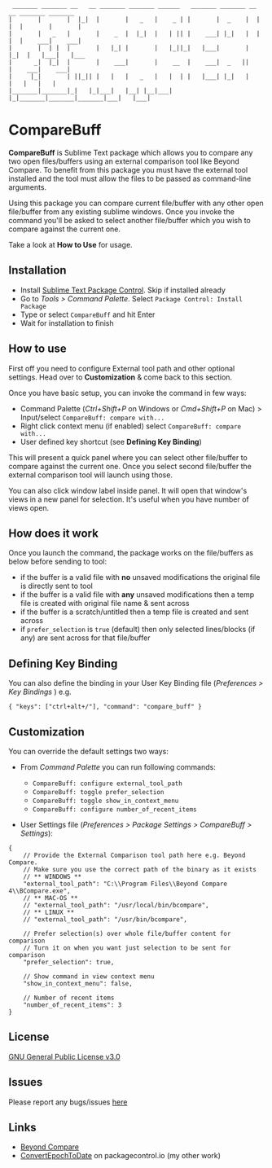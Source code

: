 ```
 _______ _______ __   __ _______ _______ ______   _______ _______ __   __ _______ _______ 
|       |       |  |_|  |       |   _   |    _ | |       |  _    |  | |  |       |       |
|       |   _   |       |    _  |  |_|  |   | || |    ___| |_|   |  | |  |    ___|    ___|
|       |  | |  |       |   |_| |       |   |_||_|   |___|       |  |_|  |   |___|   |___ 
|      _|  |_|  |       |    ___|       |    __  |    ___|  _   ||       |    ___|    ___|
|     |_|       | ||_|| |   |   |   _   |   |  | |   |___| |_|   |       |   |   |   |    
|_______|_______|_|   |_|___|   |__| |__|___|  |_|_______|_______|_______|___|   |___|    

```
# CompareBuff

**CompareBuff** is Sublime Text package which allows you to compare any two open files/buffers
using an external comparison tool like Beyond Compare. To benefit from this package you must
have the external tool installed and the tool must allow the files to be passed as command-line
arguments.

Using this package you can compare current file/buffer with any other open file/buffer from
any existing sublime windows. Once you invoke the command you'll be asked to select another
file/buffer which you wish to compare against the current one.

Take a look at **How to Use** for usage.

## Installation

* Install [Sublime Text Package Control](https://packagecontrol.io). Skip if installed already
* Go to _Tools > Command Palette_. Select `Package Control: Install Package`
* Type or select `CompareBuff` and hit Enter
* Wait for installation to finish

## How to use

First off you need to configure External tool path and other optional settings. Head over to **Customization** & come back to this section.

Once you have basic setup, you can invoke the command in few ways:

* Command Palette (_Ctrl+Shift+P_ on Windows or _Cmd+Shift+P_ on Mac) > Input/select `CompareBuff: compare with...`
* Right click context menu (if enabled) select `CompareBuff: compare with...`
* User defined key shortcut (see **Defining Key Binding**)

This will present a quick panel where you can select other file/buffer to compare against the
current one. Once you select second file/buffer the external comparison tool will launch using those.

You can also click window label inside panel. It will open that window's views in a new panel for selection. It's useful when you have number of views open.

## How does it work

Once you launch the command, the package works on the file/buffers as below before sending to tool:

* if the buffer is a valid file with **no** unsaved modifications the original file is directly sent to tool
* if the buffer is a valid file with **any** unsaved modifications then a temp file is created with original file name & sent across
* if the buffer is a scratch/untitled then a temp file is created and sent across
* if `prefer_selection` is `true` (default) then only selected lines/blocks (if any) are sent across for that file/buffer

## Defining Key Binding

You can also define the binding in your User Key Binding file (_Preferences > Key Bindings_ ) e.g.

`{ "keys": ["ctrl+alt+/"], "command": "compare_buff" }`

## Customization

You can override the default settings two ways:

* From _Command Palette_ you can run following commands:
    * `CompareBuff: configure external_tool_path`
    * `CompareBuff: toggle prefer_selection`
    * `CompareBuff: toggle show_in_context_menu`
    * `CompareBuff: configure number_of_recent_items`

* User Settings file (_Preferences > Package Settings > CompareBuff > Settings_):
```
{
    // Provide the External Comparison tool path here e.g. Beyond Compare.
    // Make sure you use the correct path of the binary as it exists
    // ** WINDOWS **
    "external_tool_path": "C:\\Program Files\\Beyond Compare 4\\BCompare.exe",
    // ** MAC-OS **
    // "external_tool_path": "/usr/local/bin/bcompare",
    // ** LINUX **
    // "external_tool_path": "/usr/bin/bcompare",

    // Prefer selection(s) over whole file/buffer content for comparison
    // Turn it on when you want just selection to be sent for comparison
    "prefer_selection": true,

    // Show command in view context menu
    "show_in_context_menu": false,

    // Number of recent items
    "number_of_recent_items": 3
}
```

## License

[GNU General Public License v3.0](https://github.com/nexional/CompareBuff/blob/master/LICENSE)

## Issues

Please report any bugs/issues [here](https://github.com/nexional/CompareBuff/issues/new)

## Links

* [Beyond Compare](https://www.scootersoftware.com/download.php)
* [ConvertEpochToDate](https://packagecontrol.io/packages/ConvertEpochToDate) on packagecontrol.io (my other work)